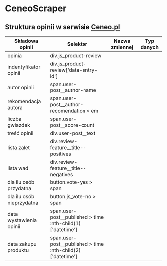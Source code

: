 # CeneoScraper

## Struktura opinii w serwisie [Ceneo.pl](https://www.ceneo.pl/)

|Składowa opinii|Selektor|Nazwa zmiennej|Typ danych|
|---------------|--------|--------------|----------|
|opinia|div.js_product-review|||
|indentyfikator opinii|div.js_product-review\['data-entry-id'\]|||
|autor opinii|span.user-post__author-name|||
|rekomendacja autora|span.user-post__author-recomendation > em|||
|liczba gwiazdek|span.user-post__score-count|||
|treść opinii|div.user-post__text|||
|lista zalet|div.review-feature__title--positives|||
|lista wad|div.review-feature__title--negatives|||
|dla ilu osób przydatna|button.vote-yes > span|||
|dla ilu osób nieprzydatna|button.js_vote-no > span|||
|data wystawienia opinii|span.user-post__published > time :nth-child(1)\['datetime'\]|||
|data zakupu produktu|span.user-post__published > time :nth-child(2)\['datetime'\]|||